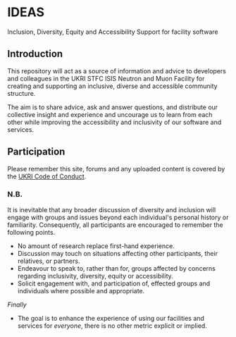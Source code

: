 # IDEAS
Inclusion, Diversity, Equity and Accessibility Support for facility software

## Introduction

This repository will act as a source of information and advice to developers and colleagues in the UKRI STFC ISIS Neutron and Muon Facility for creating and supporting an inclusive, diverse and accessible community structure.

The aim is to share advice, ask and answer questions, and distribute our collective insight and experience and uncourage us to learn from each other while improving the accessibility and inclusivity of our software and services.

## Participation

Please remember this site, forums and any uploaded content is covered by the [UKRI Code of Conduct](https://www.ukri.org/wp-content/uploads/2020/10/UKRI-081020-CodeOfConduct.pdf).

### N.B.

It is inevitable that any broader discussion of diversity and inclusion will engage with groups and issues beyond each individual's personal history or familiarity. Consequently, all participants are encouraged to remember the following points.

- No amount of research replace first-hand experience.
- Discussion may touch on situations affecting other participants, their relatives, or partners.
- Endeavour to speak to, rather than for, groups affected by concerns regarding inclusivity, diversity, equity or accessibility.
- Solicit engagement with, and participation of, effected groups and individuals where possible and appropriate.

_Finally_

- The goal is to enhance the experience of using our facilities and services for _everyone_, there is no other metric explicit or implied.
